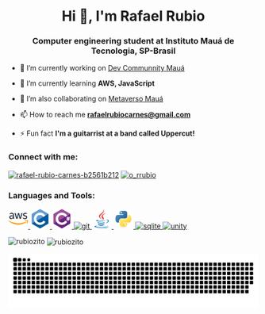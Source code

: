 <h1 align="center">Hi 👋, I'm Rafael Rubio</h1>
<h3 align="center">Computer engineering student at Instituto Mauá de Tecnologia, SP-Brasil</h3>

- 🔭 I’m currently working on [Dev Communnity Mauá](https://github.com/Maua-Dev)

- 🌱 I’m currently learning **AWS, JavaScript**

- 👯 I’m also collaborating on [Metaverso Mauá](https://github.com/MetaversoMaua)

- 📫 How to reach me **rafaelrubiocarnes@gmail.com**

- ⚡ Fun fact **I'm a guitarrist at a band called Uppercut!**

<h3 align="left">Connect with me:</h3>
<p align="left">
<a href="https://linkedin.com/in/rafael-rubio-carnes-b2561b212" target="blank"><img align="center" src="https://raw.githubusercontent.com/rahuldkjain/github-profile-readme-generator/master/src/images/icons/Social/linked-in-alt.svg" alt="rafael-rubio-carnes-b2561b212" height="30" width="40" /></a>
<a href="https://instagram.com/o_rrubio" target="blank"><img align="center" src="https://raw.githubusercontent.com/rahuldkjain/github-profile-readme-generator/master/src/images/icons/Social/instagram.svg" alt="o_rrubio" height="30" width="40" /></a>
</p>

<h3 align="left">Languages and Tools:</h3>
<p align="left"> <a href="https://aws.amazon.com" target="_blank" rel="noreferrer"> <img src="https://raw.githubusercontent.com/devicons/devicon/master/icons/amazonwebservices/amazonwebservices-original-wordmark.svg" alt="aws" width="40" height="40"/> </a> <a href="https://www.cprogramming.com/" target="_blank" rel="noreferrer"> <img src="https://raw.githubusercontent.com/devicons/devicon/master/icons/c/c-original.svg" alt="c" width="40" height="40"/> </a> <a href="https://www.w3schools.com/cs/" target="_blank" rel="noreferrer"> <img src="https://raw.githubusercontent.com/devicons/devicon/master/icons/csharp/csharp-original.svg" alt="csharp" width="40" height="40"/> </a> <a href="https://git-scm.com/" target="_blank" rel="noreferrer"> <img src="https://www.vectorlogo.zone/logos/git-scm/git-scm-icon.svg" alt="git" width="40" height="40"/> </a> <a href="https://www.java.com" target="_blank" rel="noreferrer"> <img src="https://raw.githubusercontent.com/devicons/devicon/master/icons/java/java-original.svg" alt="java" width="40" height="40"/> </a> <a href="https://www.python.org" target="_blank" rel="noreferrer"> <img src="https://raw.githubusercontent.com/devicons/devicon/master/icons/python/python-original.svg" alt="python" width="40" height="40"/> </a> <a href="https://www.sqlite.org/" target="_blank" rel="noreferrer"> <img src="https://www.vectorlogo.zone/logos/sqlite/sqlite-icon.svg" alt="sqlite" width="40" height="40"/> </a> <a href="https://unity.com/" target="_blank" rel="noreferrer"> <img src="https://www.vectorlogo.zone/logos/unity3d/unity3d-icon.svg" alt="unity" width="40" height="40"/> </a> </p>

<p><img align="left" src="https://github-readme-stats.vercel.app/api/top-langs?username=rubiozito&show_icons=true&theme=dark&title_color=ff00d0&bg_color=00ffee&locale=en&layout=compact" alt="rubiozito" /></p>

<p>&nbsp;<img align="center" src="https://github-readme-stats.vercel.app/api?username=rubiozito&show_icons=true&theme=dracula&title_color=00f5e4&bg_color=b80000&hide_border=true&locale=en" alt="rubiozito" /></p>

<img src="https://raw.githubusercontent.com/flaviomurata/flaviomurata/output/snake.svg" alt="Snake animation" />
